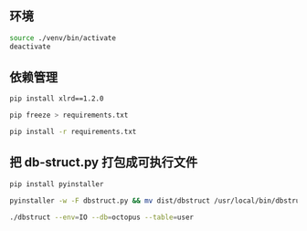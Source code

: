 ## 环境

```bash
source ./venv/bin/activate
deactivate
```

## 依赖管理

```bash
pip install xlrd==1.2.0

pip freeze > requirements.txt

pip install -r requirements.txt
```

## 把 db-struct.py 打包成可执行文件

```bash
pip install pyinstaller

pyinstaller -w -F dbstruct.py && mv dist/dbstruct /usr/local/bin/dbstruct && rm -rf dist build dbstruct.spec

./dbstruct --env=IO --db=octopus --table=user
```
